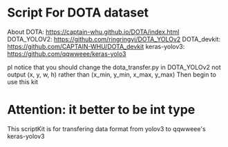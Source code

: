 # Script For DOTA dataset
About DOTA: https://captain-whu.github.io/DOTA/index.html
DOTA_YOLOV2: https://github.com/ringringyi/DOTA_YOLOv2
DOTA_devkit: https://github.com/CAPTAIN-WHU/DOTA_devkit
keras-yolov3: https://github.com/qqwweee/keras-yolo3

pl notice that you should change the dota_transfer.py in DOTA_YOLOv2 
not output (x, y, w, h) rather than (x_min, y_min, x_max, y_max)
Then begin to use this kit

# Attention: it better to be int type

This scriptKit is for transfering data format from yolov3 to qqwweee's keras-yolov3
